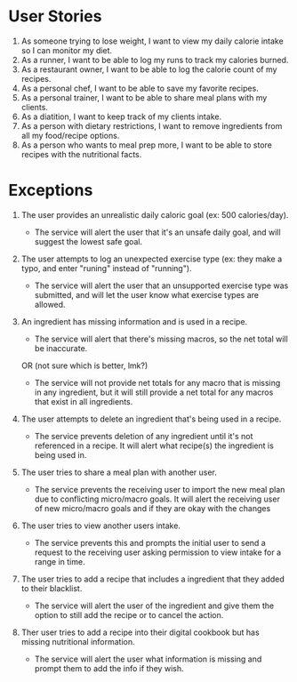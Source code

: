 # User Stories

1. As someone trying to lose weight, I want to view my daily calorie intake so I can monitor my diet.
2. As a runner, I want to be able to log my runs to track my calories burned.
3. As a restaurant owner, I want to be able to log the calorie count of my recipes.
4. As a personal chef, I want to be able to save my favorite recipes.
5. As a personal trainer, I want to be able to share meal plans with my clients.
6. As a diatition, I want to keep track of my clients intake.
7. As a person with dietary restrictions, I want to remove ingredients from all my food/recipe options.
8. As a person who wants to meal prep more, I want to be able to store recipes with the nutritional facts.

# Exceptions

1. The user provides an unrealistic daily caloric goal (ex: 500 calories/day).
    - The service will alert the user that it's an unsafe daily goal, and will suggest the lowest safe goal.
2. The user attempts to log an unexpected exercise type (ex: they make a typo, and enter "runing" instead of "running").
    - The service will alert the user that an unsupported exercise type was submitted, and will let the user know what exercise types are allowed.
3. An ingredient has missing information and is used in a recipe.

    - The service will alert that there's missing macros, so the net total will be inaccurate.

    OR (not sure which is better, lmk?)

    - The service will not provide net totals for any macro that is missing in any ingredient, but it will still provide a net total for any macros that exist in all ingredients.

4. The user attempts to delete an ingredient that's being used in a recipe.
    - The service prevents deletion of any ingredient until it's not referenced in a recipe. It will alert what recipe(s) the ingredient is being used in.

5. The user tries to share a meal plan with another user.
    - The service prevents the receiving user to import the new meal plan due to conflicting micro/macro goals. It will alert the receiving user of new micro/macro goals and if they are          okay with the changes
  
6. The user tries to view another users intake.
    - The service prevents this and prompts the initial user to send a request to the receiving user asking permission to view intake for a range in time.
  
7. The user tries to add a recipe that includes a ingredient that they added to their blacklist.
    - The service will alert the user of the ingredient and give them the option to still add the recipe or to cancel the action.
  
8. Ther user tries to add a recipe into their digital cookbook but has missing nutritional information.
    - The service will alert the user what information is missing and prompt them to add the info if they wish.
  
   
